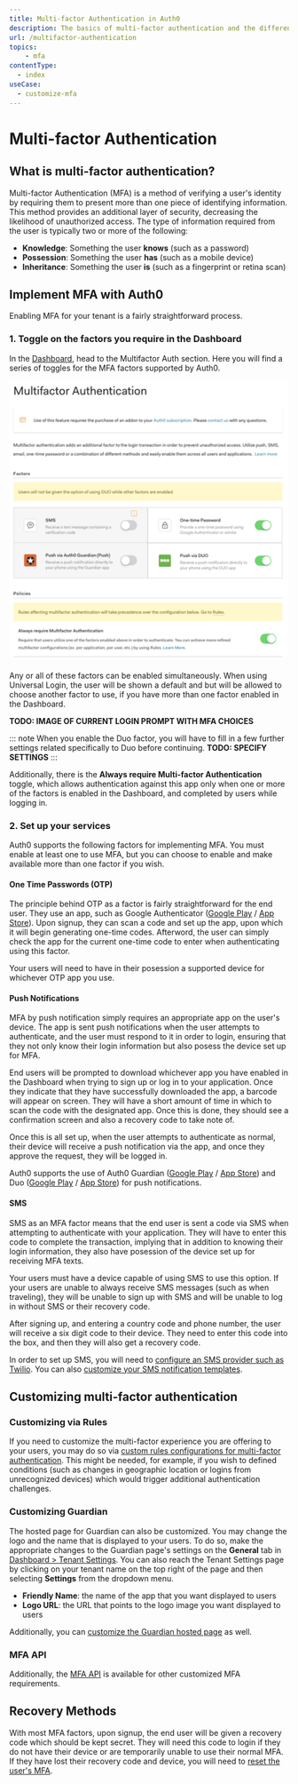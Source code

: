 ```yaml
---
title: Multi-factor Authentication in Auth0
description: The basics of multi-factor authentication and the different methods of implementing it with Auth0.
url: /multifactor-authentication
topics:
    - mfa
contentType:
  - index
useCase:
  - customize-mfa
---
```

# Multi-factor Authentication

## What is multi-factor authentication?

Multi-factor Authentication (MFA) is a method of verifying a user's identity by requiring them to present more than one piece of identifying information. This method provides an additional layer of security, decreasing the likelihood of unauthorized access. The type of information required from the user is typically two or more of the following:

* **Knowledge**: Something the user **knows** (such as a password)
* **Possession**: Something the user **has** (such as a mobile device)
* **Inheritance**: Something the user **is** (such as a fingerprint or retina scan)

## Implement MFA with Auth0

Enabling MFA for your tenant is a fairly straightforward process. 

### 1. Toggle on the factors you require in the Dashboard

In the [Dashboard](${manage_url}/#/), head to the Multifactor Auth section. Here you will find a series of toggles for the MFA factors supported by Auth0. 

![MFA Dashboard Page](/media/articles/multifactor-authentication/mfa-dashboard.png)

Any or all of these factors can be enabled simultaneously. When using Universal Login, the user will be shown a default and but will be allowed to choose another factor to use, if you have more than one factor enabled in the Dashboard.

**TODO: IMAGE OF CURRENT LOGIN PROMPT WITH MFA CHOICES**

::: note
When you enable the Duo factor, you will have to fill in a few further settings related specifically to Duo before continuing.
**TODO: SPECIFY SETTINGS**
:::

Additionally, there is the **Always require Multi-factor Authentication** toggle, which allows authentication against this app only when one or more of the factors is enabled in the Dashboard, and completed by users while logging in.

### 2. Set up your services

Auth0 supports the following factors for implementing MFA. You must enable at least one to use MFA, but you can choose to enable and make available more than one factor if you wish.

#### One Time Passwords (OTP)

The principle behind OTP as a factor is fairly straightforward for the end user. They use an app, such as Google Authenticator ([Google Play](/) / [App Store](/)). Upon signup, they can scan a code and set up the app, upon which it will begin generating one-time codes. Afterword, the user can simply check the app for the current one-time code to enter when authenticating using this factor.

Your users will need to have in their posession a supported device for whichever OTP app you use.

#### Push Notifications

MFA by push notification simply requires an appropriate app on the user's device. The app is sent push notifications when the user attempts to authenticate, and the user must respond to it in order to login, ensuring that they not only know their login information but also posess the device set up for MFA.

End users will be prompted to download whichever app you have enabled in the Dashboard when trying to sign up or log in to your application. Once they indicate that they have successfully downloaded the app, a barcode will appear on screen. They will have a short amount of time in which to scan the code with the designated app. Once this is done, they should see a confirmation screen and also a recovery code to take note of.

Once this is all set up, when the user attempts to authenticate as normal, their device will receive a push notification via the app, and once they approve the request, they will be logged in.

Auth0 supports the use of Auth0 Guardian ([Google Play](/) / [App Store](/)) and Duo ([Google Play](/) / [App Store](/)) for push notifications.

#### SMS

SMS as an MFA factor means that the end user is sent a code via SMS when attempting to authenticate with your application. They will have to enter this code to complete the transaction, implying that in addition to knowing their login information, they also have posession of the device set up for receiving MFA texts.

Your users must have a device capable of using SMS to use this option. If your users are unable to always receive SMS messages (such as when traveling), they will be unable to sign up with SMS and will be unable to log in without SMS or their recovery code.

After signing up, and entering a country code and phone number, the user will receive a six digit code to their device. They need to enter this code into the box, and then they will also get a recovery code.

In order to set up SMS, you will need to [configure an SMS provider such as Twilio](/multifactor-authentication/twilio-configuration). You can also [customize your SMS notification templates](/multifactor-authentication/sms-templates).

## Customizing multi-factor authentication

### Customizing via Rules

If you need to customize the multi-factor experience you are offering to your users, you may do so via [custom rules configurations for multi-factor authentication](/multifactor-authentication/custom/custom-landing). This might be needed, for example, if you wish to defined conditions (such as changes in geographic location or logins from unrecognized devices) which would trigger additional authentication challenges.

### Customizing Guardian

The hosted page for Guardian can also be customized. You may change the logo and the name that is displayed to your users. To do so, make the appropriate changes to the Guardian page's settings on the **General** tab in [Dashboard > Tenant Settings](${manage_url}/#/tenant). You can also reach the Tenant Settings page by clicking on your tenant name on the top right of the page and then selecting **Settings** from the dropdown menu.

* **Friendly Name**: the name of the app that you want displayed to users
* **Logo URL**: the URL that points to the logo image you want displayed to users

Additionally, you can [customize the Guardian hosted page](/hosted-pages/guardian) as well.

### MFA API

Additionally, the [MFA API](/multifactor-authentication/api) is available for other customized MFA requirements.

## Recovery Methods

With most MFA factors, upon signup, the end user will be given a recovery code which should be kept secret. They will need this code to login if they do not have their device or are temporarily unable to use their normal MFA. If they have lost their recovery code and device, you will need to [reset the user's MFA](/).